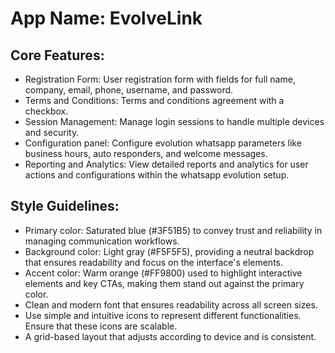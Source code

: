 # **App Name**: EvolveLink

## Core Features:

- Registration Form: User registration form with fields for full name, company, email, phone, username, and password.
- Terms and Conditions: Terms and conditions agreement with a checkbox.
- Session Management: Manage login sessions to handle multiple devices and security.
- Configuration panel: Configure evolution whatsapp parameters like business hours, auto responders, and welcome messages.
- Reporting and Analytics: View detailed reports and analytics for user actions and configurations within the whatsapp evolution setup.

## Style Guidelines:

- Primary color: Saturated blue (#3F51B5) to convey trust and reliability in managing communication workflows.
- Background color: Light gray (#F5F5F5), providing a neutral backdrop that ensures readability and focus on the interface's elements.
- Accent color: Warm orange (#FF9800) used to highlight interactive elements and key CTAs, making them stand out against the primary color.
- Clean and modern font that ensures readability across all screen sizes.
- Use simple and intuitive icons to represent different functionalities. Ensure that these icons are scalable.
- A grid-based layout that adjusts according to device and is consistent.